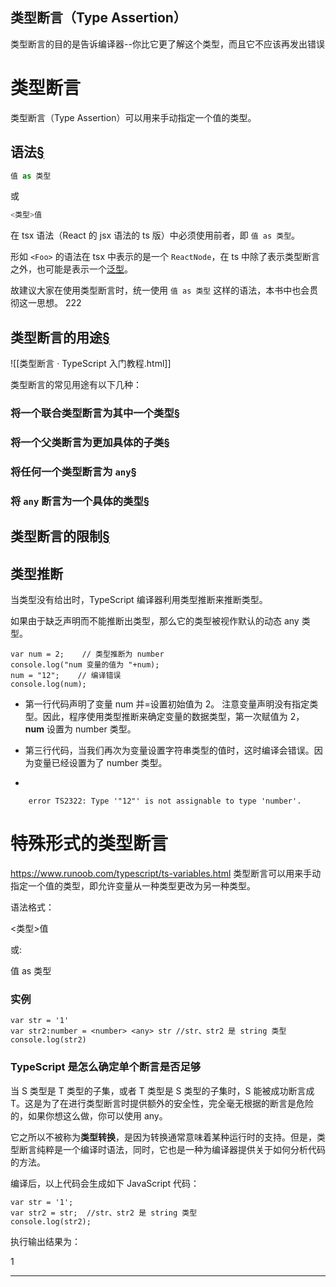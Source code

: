 ## 类型断言（Type Assertion）

类型断言的目的是告诉编译器--你比它更了解这个类型，而且它不应该再发出错误

# 类型断言

类型断言（Type Assertion）可以用来手动指定一个值的类型。

## 语法[§](https://ts.xcatliu.com/basics/type-assertion.html#%E8%AF%AD%E6%B3%95)

```ts
值 as 类型
```

或

```ts
<类型>值
```

在 tsx 语法（React 的 jsx 语法的 ts 版）中必须使用前者，即 `值 as 类型`。

形如 `<Foo>` 的语法在 tsx 中表示的是一个 `ReactNode`，在 ts 中除了表示类型断言之外，也可能是表示一个[泛型](https://ts.xcatliu.com/advanced/generics.html)。

故建议大家在使用类型断言时，统一使用 `值 as 类型` 这样的语法，本书中也会贯彻这一思想。
222
## 类型断言的用途[§](https://ts.xcatliu.com/basics/type-assertion.html#%E7%B1%BB%E5%9E%8B%E6%96%AD%E8%A8%80%E7%9A%84%E7%94%A8%E9%80%94)
![[类型断言 · TypeScript 入门教程.html]]

类型断言的常见用途有以下几种：
### 将一个联合类型断言为其中一个类型[§](https://ts.xcatliu.com/basics/type-assertion.html#%E5%B0%86%E4%B8%80%E4%B8%AA%E8%81%94%E5%90%88%E7%B1%BB%E5%9E%8B%E6%96%AD%E8%A8%80%E4%B8%BA%E5%85%B6%E4%B8%AD%E4%B8%80%E4%B8%AA%E7%B1%BB%E5%9E%8B)
### 将一个父类断言为更加具体的子类[§](https://ts.xcatliu.com/basics/type-assertion.html#%E5%B0%86%E4%B8%80%E4%B8%AA%E7%88%B6%E7%B1%BB%E6%96%AD%E8%A8%80%E4%B8%BA%E6%9B%B4%E5%8A%A0%E5%85%B7%E4%BD%93%E7%9A%84%E5%AD%90%E7%B1%BB)
### 将任何一个类型断言为 `any`[§](https://ts.xcatliu.com/basics/type-assertion.html#%E5%B0%86%E4%BB%BB%E4%BD%95%E4%B8%80%E4%B8%AA%E7%B1%BB%E5%9E%8B%E6%96%AD%E8%A8%80%E4%B8%BA-any)
### 将 `any` 断言为一个具体的类型[§](https://ts.xcatliu.com/basics/type-assertion.html#%E5%B0%86-any-%E6%96%AD%E8%A8%80%E4%B8%BA%E4%B8%80%E4%B8%AA%E5%85%B7%E4%BD%93%E7%9A%84%E7%B1%BB%E5%9E%8B)

## 类型断言的限制[§](https://ts.xcatliu.com/basics/type-assertion.html#%E7%B1%BB%E5%9E%8B%E6%96%AD%E8%A8%80%E7%9A%84%E9%99%90%E5%88%B6)


## 类型推断

当类型没有给出时，TypeScript 编译器利用类型推断来推断类型。

如果由于缺乏声明而不能推断出类型，那么它的类型被视作默认的动态 any 类型。

```
var num = 2;    // 类型推断为 number
console.log("num 变量的值为 "+num); 
num = "12";    // 编译错误
console.log(num);
```

- 第一行代码声明了变量 num 并=设置初始值为 2。 注意变量声明没有指定类型。因此，程序使用类型推断来确定变量的数据类型，第一次赋值为 2，**num** 设置为 number 类型。
    
- 第三行代码，当我们再次为变量设置字符串类型的值时，这时编译会错误。因为变量已经设置为了 number 类型。
- 
```
    error TS2322: Type '"12"' is not assignable to type 'number'.
```


# 特殊形式的类型断言

https://www.runoob.com/typescript/ts-variables.html
类型断言可以用来手动指定一个值的类型，即允许变量从一种类型更改为另一种类型。

语法格式：

<类型>值

或:

值 as 类型

### 实例

```
var str = '1' 
var str2:number = <number> <any> str //str、str2 是 string 类型 
console.log(str2)
```

### TypeScript 是怎么确定单个断言是否足够

当 S 类型是 T 类型的子集，或者 T 类型是 S 类型的子集时，S 能被成功断言成 T。这是为了在进行类型断言时提供额外的安全性，完全毫无根据的断言是危险的，如果你想这么做，你可以使用 any。

它之所以不被称为**类型转换**，是因为转换通常意味着某种运行时的支持。但是，类型断言纯粹是一个编译时语法，同时，它也是一种为编译器提供关于如何分析代码的方法。

编译后，以上代码会生成如下 JavaScript 代码：

```
var str = '1';
var str2 = str;  //str、str2 是 string 类型
console.log(str2);
```

执行输出结果为：

1

---
